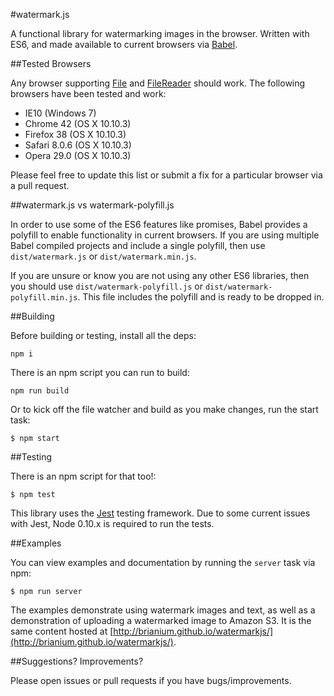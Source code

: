 #watermark.js

A functional library for watermarking images in the browser. Written with ES6, and made available
to current browsers via [Babel](https://babeljs.io/).

##Tested Browsers

Any browser supporting [File](https://developer.mozilla.org/en-US/docs/Web/API/File#Browser_compatibility) and [FileReader](https://developer.mozilla.org/en-US/docs/Web/API/FileReader#Browser_compatibility) should work. The following browsers have been
tested and work:

* IE10 (Windows 7)
* Chrome 42 (OS X 10.10.3)
* Firefox 38 (OS X 10.10.3)
* Safari 8.0.6 (OS X 10.10.3)
* Opera 29.0 (OS X 10.10.3)

Please feel free to update this list or submit a fix for a particular browser via a pull request.

##watermark.js vs watermark-polyfill.js

In order to use some of the ES6 features like promises, Babel provides a polyfill to enable functionality in current browsers. If you are using multiple Babel compiled projects and include
a single polyfill, then use `dist/watermark.js` or `dist/watermark.min.js`.

If you are unsure or know you are not using any other ES6 libraries, then you should use `dist/watermark-polyfill.js` or `dist/watermark-polyfill.min.js`. This file includes the polyfill
and is ready to be dropped in.

##Building

Before building or testing, install all the deps:

```
npm i
```

There is an npm script you can run to build:

```
npm run build
```

Or to kick off the file watcher and build as you make changes, run the start task:

```
$ npm start
```

##Testing

There is an npm script for that too!:

```
$ npm test
```

This library uses the [Jest](https://facebook.github.io/jest/) testing framework. Due to some current
issues with Jest, Node 0.10.x is required to run the tests.

##Examples

You can view examples and documentation by running the `server` task via npm:

```
$ npm run server
```

The examples demonstrate using watermark images and text, as well as a demonstration
of uploading a watermarked image to Amazon S3. It is the same content hosted at
[http://brianium.github.io/watermarkjs/](http://brianium.github.io/watermarkjs/).

##Suggestions? Improvements?

Please open issues or pull requests if you have bugs/improvements.
